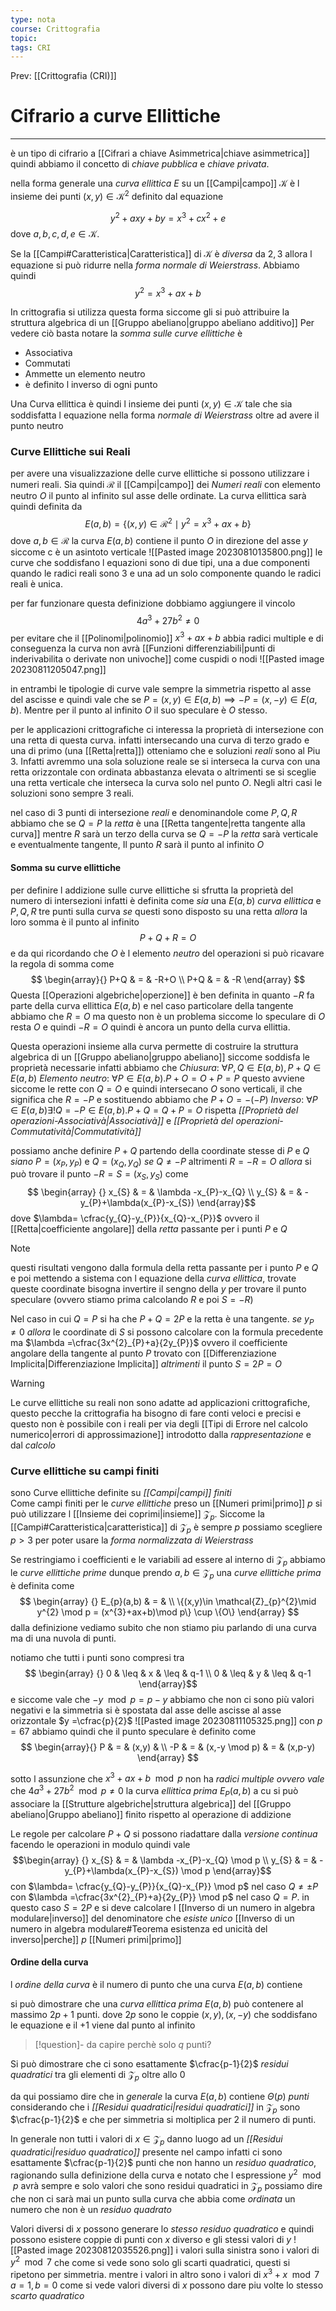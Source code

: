 ```yaml
---
type: nota
course: Crittografia
topic: 
tags: CRI
---
```


Prev: [[Crittografia (CRI)]]

# Cifrario a curve Ellittiche
---
è un tipo di cifrario a [[Cifrari a chiave Asimmetrica|chiave asimmetrica]] quindi abbiamo il concetto di _chiave pubblica_ e _chiave privata_.

nella forma generale una _curva ellittica_ $E$  su un [[Campi|campo]] $\mathcal{K}$ 
è l insieme dei punti $(x,y) \in \mathcal{K}^{2}$ definito dal equazione

$$y^{2}+axy+by=x^{3}+cx^{2}+e$$
dove $a,b,c,d,e \in \mathcal{K}$.

Se la [[Campi#Caratteristica|Caratteristica]] di $\mathcal{K}$ è _diversa_ da $2,3$ allora l equazione si può ridurre nella _forma normale di Weierstrass_. Abbiamo quindi
$$y^{2}=x^{3}+ax+b$$

In crittografia si utilizza questa forma siccome gli si può attribuire la struttura algebrica di un [[Gruppo abeliano|gruppo abeliano additivo]] 
Per vedere ciò basta notare la _somma sulle curve ellittiche_ è
- Associativa
- Commutati
- Ammette un elemento neutro
- è definito l inverso di ogni punto



Una Curva ellittica è quindi l insieme dei punti $(x,y) \in \mathcal{K}$ tale che sia soddisfatta l equazione nella forma _normale di Weierstrass_ oltre ad avere il punto neutro



### Curve Ellittiche sui Reali
per avere una visualizzazione delle curve ellittiche si possono utilizzare i numeri reali.
Sia quindi $\mathcal{R}$ il [[Campi|campo]] dei _Numeri reali_ con elemento neutro $O$ il punto al infinito sul asse delle ordinate.
La curva ellittica sarà quindi definita da 
$$E(a,b)=\{(x,y) \in \mathcal{R}^{2}\mid y^{2}=x^{3}+ax+b \}$$
dove $a,b \in \mathcal{R}$ 
la curva $E(a,b)$ contiene il punto $O$ in direzione del asse $y$ siccome c è un asintoto verticale
![[Pasted image 20230810135800.png]]
le curve che soddisfano l equazioni sono di due tipi, una a due componenti quando le radici reali sono 3 e una ad un solo componente quando le radici reali è unica.

per far funzionare questa definizione dobbiamo aggiungere il vincolo $$4a^{3}+27b^{2} \not = 0$$per evitare che il [[Polinomi|polinomio]] $x^{3}+ax+b$ abbia radici multiple e di conseguenza la curva non avrà [[Funzioni differenziabili|punti di inderivabilita o derivate non univoche]] come cuspidi o nodi
![[Pasted image 20230811205047.png]]


in entrambi le tipologie di curve vale sempre la simmetria rispetto al asse del ascisse e quindi vale che se $P=(x,y) \in E(a,b) \implies -P=(x,-y) \in E(a,b)$. Mentre per il punto al infinito $O$ il suo speculare è $O$ stesso.

per le applicazioni crittografiche ci interessa la proprietà di intersezione con una retta di questa curva. 
infatti intersecando una curva di terzo grado e una di primo (una [[Retta|retta]]) otteniamo che e soluzioni _reali_ sono al Piu 3.
Infatti avremmo una sola soluzione reale se si interseca la curva con una retta orizzontale con ordinata abbastanza elevata o altrimenti se si sceglie una retta verticale che interseca la curva solo nel punto $O$. 
Negli altri casi le soluzioni sono sempre 3 reali.

nel caso di 3 punti di intersezione _reali_ e denominandole come $P,Q,R$ abbiamo che 
se $Q=P$ la _retta_ è una [[Retta tangente|retta tangente alla curva]] mentre $R$ sarà un terzo della curva
se $Q = -P$ la _retta_ sarà verticale e eventualmente tangente, Il punto $R$ sarà il punto al infinito $O$ 

#### Somma su curve ellittiche
per definire l addizione sulle curve ellittiche si sfrutta la proprietà del numero di intersezioni infatti è definita come _sia_ una $E(a,b)$ _curva ellittica_  e $P,Q,R$ tre punti sulla curva
_se_ questi sono disposto su una retta
_allora_ la loro somma è il punto al infinito
 $$P+Q+R =O$$
e da qui ricordando che $O$ è l elemento _neutro_ del operazioni si può ricavare la regola di somma come 
 $$
 \begin{array}{}
 P+Q  & = &  -R+O \\
 P+Q  & = & -R 
\end{array}
 $$
 Questa [[Operazioni algebriche|operzione]] è ben definita in quanto $-R$ fa parte della curva ellittica $E(a,b)$ e nel caso particolare della tangente abbiamo che $R=O$ ma questo non è un problema siccome lo speculare di $O$ resta $O$ e quindi $-R=O$ quindi è ancora un punto della curva ellittia.


Questa operazioni insieme alla curva permette di costruire la struttura algebrica di un [[Gruppo abeliano|gruppo abeliano]] siccome soddisfa le proprietà necessarie infatti abbiamo che 
_Chiusura_: $\forall P,Q \in E(a,b), P+Q \in E(a,b)$ 
_Elemento neutro_: $\forall P \in E(a,b). P +O = O +P =P$ 
	questo avviene siccome le rette con $Q =O$  e quindi intersecano $O$ sono verticali, il che significa che $R=-P$ e sostituendo abbiamo che $P+O=-(-P)$
_Inverso_: $\forall P \in E(a,b)\exists!Q=-P \in E(a,b). P+Q=Q+P=O$ 
rispetta _[[Proprietà del operazioni-Associativà|Associativà]]_ e _[[Proprietà del operazioni-Commutatività|Commutatività]]_

possiamo anche definire $P+Q$ partendo della coordinate stesse di $P$ e $Q$ 
_siano_ $P=(x_{P},y_{P})$ e $Q =(x_{Q},y_{Q})$ 
_se_ $Q \not= - P$ altrimenti $R =-R= O$
_allora_ si può trovare il punto $-R=S=(x_{S},y_{S})$ come 
$$
\begin{array} {}
x_{S} & = & \lambda -x_{P}-x_{Q} \\
y_{S}  & =  & -y_{P}+\lambda(x_{P}-x_{S})
\end{array}$$
 dove $\lambda= \cfrac{y_{Q}-y_{P}}{x_{Q}-x_{P}}$ ovvero il [[Retta|coefficiente angolare]] della _retta_ passante per i punti $P$ e $Q$
 >[!note]
 >questi risultati vengono dalla formula della retta passante per i punto $P$ e $Q$ e poi mettendo a sistema con l equazione della _curva ellittica_, trovate queste coordinate bisogna invertire il sengno della $y$ per trovare il punto speculare (ovvero stiamo prima calcolando $R$ e poi $S=-R$)

Nel caso in cui $Q = P$ si ha che $P+Q =2P$  e la retta è una tangente.
_se_ $y_{P} \not = 0$ 
_allora_ le coordinate di $S$ si possono calcolare con la formula precedente ma $\lambda =\cfrac{3x^{2}_{P}+a}{2y_{P}}$ ovvero il coefficiente angolare della tangente al punto $P$ trovato con [[Differenziazione Implicita|Differenziazione Implicita]]
_altrimenti_  il punto $S=2P=O$

>[!warning]
>Le curve ellittiche su reali non sono adatte ad applicazioni crittografiche, questo pecche la crittografia ha bisogno di fare conti veloci e precisi e questo non è possibile con i reali  per via degli [[Tipi di Errore nel calcolo numerico|errori di approssimazione]] introdotto dalla _rappresentazione_ e dal _calcolo_
### Curve ellittiche su campi finiti
sono Curve ellittiche definite su _[[Campi|campi]] finiti_  
Come campi finiti per le _curve ellittiche_ preso un [[Numeri primi|primo]] $p$  si può utilizzare l [[Insieme dei coprimi|insieme]] $\mathcal{Z}_{p}$. Siccome la [[Campi#Caratteristica|caratteristica]] di $\mathcal{Z}_{p}$ è sempre $p$ possiamo scegliere $p>3$ per poter usare la _forma normalizzata di Weierstrass_ 

Se restringiamo i coefficienti e le variabili ad essere al interno di $\mathcal{Z}_{p}$ abbiamo le _curve ellittiche prime_ 
dunque prendo $a,b \in\mathcal{Z}_{p}$ una _curve ellittiche prima_ è definita come
$$
\begin{array} {}
E_{p}(a,b) & = &  \\
\{(x,y)\in \mathcal{Z}_{p}^{2}\mid y^{2} \mod p = (x^{3}+ax+b)\mod p\} \cup \{O\}
\end{array}
$$
dalla definizione vediamo subito che non stiamo piu parlando di una curva ma di una nuvola di punti.

notiamo che tutti i punti sono compresi tra 
$$
\begin{array} {}
0  & \leq  & x  & \leq  & q-1  \\
0  & \leq  & y &  \leq & q-1
\end{array}$$
e siccome vale che $-y \mod p = p-y$ abbiamo che non ci sono più valori negativi e la simmetria si è spostata dal asse delle ascisse al asse orizzontale $y =\cfrac{p}{2}$
![[Pasted image 20230811105325.png]]
	con $p = 67$
abbiamo quindi che il punto speculare è definito come 
$$
\begin{array}{}
P &  = &  (x,y)  & \\
-P & = & (x,-y \mod  p) & =  & (x,p-y)
\end{array}
$$

sotto l assunzione che  $x^{3}+ax+b \mod  p$ non ha _radici multiple_ _ovvero vale_ che  $4a^{3}+27b^{2} \mod p\not=0$  la curva _ellittica prima_  $E_{P}(a,b)$ a cu si può associare la [[Strutture algebriche|struttura algebrica]] del [[Gruppo abeliano|Gruppo abeliano]] finito rispetto al operazione di addizione

Le regole per calcolare $P+Q$ si possono riadattare dalla _versione continua_ facendo le operazioni in modulo quindi vale
$$\begin{array} {}
x_{S} & = & \lambda -x_{P}-x_{Q} \mod  p \\
y_{S}  & =  & -y_{P}+\lambda(x_{P}-x_{S}) \mod  p
\end{array}$$
con $\lambda= \cfrac{y_{Q}-y_{P}}{x_{Q}-x_{P}} \mod  p$ nel caso $Q \not= \pm P$
con $\lambda =\cfrac{3x^{2}_{P}+a}{2y_{P}} \mod  p$ nel caso $Q = P$. in questo caso $S = 2P$ e si deve calcolare l [[Inverso di un numero in algebra modulare|inverso]] del denominatore che _esiste unico_ [[Inverso di un numero in algebra modulare#Teorema esistenza ed unicità del inverso|perche]] $p$ [[Numeri primi|primo]]   


#### Ordine della curva
l _ordine della curva_  è il numero di punto che una curva $E(a,b)$ contiene

si può dimostrare che una _curva ellittica prima_  $E_{}(a,b)$ può contenere al massimo $2p+1$ punti.
dove $2p$ sono le coppie $(x,y),(x,-y)$ che soddisfano le equazione e il $+1$ viene dal punto al infinito 
>[!question]- da capire
>perchè solo $q$ punti?

Si può dimostrare che ci sono esattamente $\cfrac{p-1}{2}$ _residui quadratici_   tra gli elementi di  $\mathcal{Z}_{p}$ oltre allo 0 

da qui possiamo dire che in _generale_ la curva $E(a,b)$ contiene $\Theta(p)$ _punti_ considerando che i _[[Residui quadratici|residui quadratici]]_ in $\mathcal{Z}_{p}$ sono $\cfrac{p-1}{2}$ e che per simmetria si moltiplica per 2 il numero di punti.


In generale non tutti i valori di $x \in \mathcal{Z}_{p}$ danno luogo ad un _[[Residui quadratici|residuo quadratico]]_ presente nel campo infatti ci sono esattamente  $\cfrac{p-1}{2}$ punti che non hanno un _residuo quadratico_, ragionando sulla definizione della curva e notato che l espressione $y^{2}\mod p$ avrà sempre e solo valori che sono residui quadratici in $\mathcal{Z}_{p}$ possiamo dire che non ci sarà mai un punto sulla curva che abbia come _ordinata_ un numero che non è un _residuo quadrato_ 

Valori diversi di $x$ possono generare lo _stesso residuo quadratico_ e quindi possono esistere coppie di punti con $x$ diverso e gli stessi valori di $y$
![[Pasted image 20230812035526.png]]
	i valori sulla sinistra sono i valori di $y^{2}\mod 7$ che come si vede sono solo gli scarti quadratici, questi si ripetono per simmetria.
	mentre i valori in altro sono i valori di $x^{3}+x \mod  7$ $a=1,b=0$ 
	come si vede valori diversi di $x$ possono dare piu volte lo stesso _scarto quadratico_